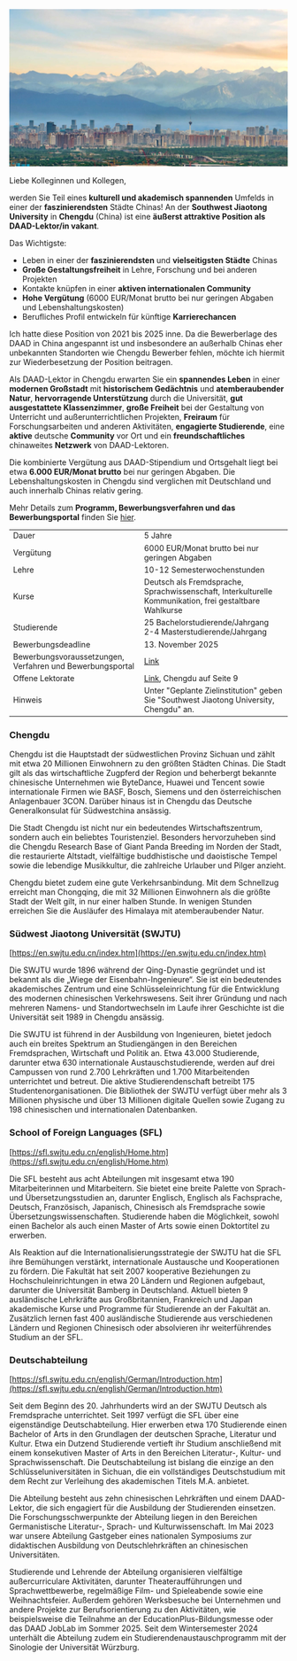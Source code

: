 <img src="image.jpg" />

Liebe Kolleginnen und Kollegen, 

werden Sie Teil eines **kulturell und akademisch spannenden** Umfelds in einer der **faszinierendsten** Städte Chinas! An der **Southwest Jiaotong University** in **Chengdu** (China) ist eine **äußerst attraktive Position als DAAD-Lektor/in vakant**.

Das Wichtigste:

* Leben in einer der **faszinierendsten** und **vielseitigsten Städte** Chinas
* **Große Gestaltungsfreiheit** in Lehre, Forschung und bei anderen Projekten
* Kontakte knüpfen in einer **aktiven internationalen Community**
* **Hohe Vergütung** (6000 EUR/Monat brutto bei nur geringen Abgaben und Lebenshaltungskosten)
* Berufliches Profil entwickeln für künftige **Karrierechancen**

Ich hatte diese Position von 2021 bis 2025 inne. Da die Bewerberlage des DAAD in China angespannt ist und insbesondere an außerhalb Chinas eher unbekannten Standorten wie Chengdu Bewerber fehlen, möchte ich hiermit zur Wiederbesetzung der Position beitragen.

Als DAAD-Lektor in Chengdu erwarten Sie ein **spannendes Leben** in einer **modernen Großstadt** mit **historischem Gedächtnis** und **atemberaubender Natur**, **hervorragende Unterstützung** durch die Universität, **gut ausgestattete Klassenzimmer**, **große Freiheit** bei der Gestaltung von Unterricht und außerunterrichtlichen Projekten, **Freiraum** für Forschungsarbeiten und anderen Aktivitäten, **engagierte Studierende**, eine **aktive** deutsche **Community** vor Ort und ein **freundschaftliches** chinaweites **Netzwerk** von DAAD-Lektoren.

Die kombinierte Vergütung aus DAAD-Stipendium und Ortsgehalt liegt bei etwa **6.000 EUR/Monat brutto** bei nur geringen Abgaben. Die Lebenshaltungskosten in Chengdu sind verglichen mit Deutschland und auch innerhalb Chinas relativ gering.

Mehr Details zum **Programm, Bewerbungsverfahren und das Bewerbungsportal** finden Sie [hier](https://www.daad.de/de/im-ausland-studieren-forschen-lehren/lehren-im-ausland/freie-lektorate-und-dozenturen/detail/daad-lektorenprogramm-202627-fachlektorate/?lr-id=11&lr-position=&lr-country=&lr-page=1&lr-offset=1).

|||
|---|---|
|Dauer|5 Jahre|
|Vergütung|6000 EUR/Monat brutto bei nur geringen Abgaben|
|Lehre|10-12 Semesterwochenstunden|
|Kurse|Deutsch als Fremdsprache, Sprachwissenschaft, Interkulturelle Kommunikation, frei gestaltbare Wahlkurse|
|Studierende|25 Bachelorstudierende/Jahrgang<br>2-4 Masterstudierende/Jahrgang|
|Bewerbungsdeadline|13. November 2025|
|Bewerbungsvoraussetzungen, Verfahren und Bewerbungsportal|[Link](https://www.daad.de/de/im-ausland-studieren-forschen-lehren/lehren-im-ausland/freie-lektorate-und-dozenturen/detail/daad-lektorenprogramm-202627-fachlektorate/?lr-id=11&lr-position=&lr-country=&lr-page=1&lr-offset=1)|
|Offene Lektorate|[Link](https://imp.daad.com/media/daad_de/pdfs_nicht_barrierefrei/im-ausland-studieren-forschen-lehren/regellektorenprogramm_2026_27_stand_30.09._version_2.pdf), Chengdu auf Seite 9|
|Hinweis|Unter "Geplante Zielinstitution" geben Sie "Southwest Jiaotong University, Chengdu" an.|

### Chengdu

Chengdu ist die Hauptstadt der südwestlichen Provinz Sichuan und zählt mit etwa 20 Millionen Einwohnern zu den größten Städten Chinas. Die Stadt gilt als das wirtschaftliche Zugpferd der Region und beherbergt bekannte chinesische Unternehmen wie ByteDance, Huawei und Tencent sowie internationale Firmen wie BASF, Bosch, Siemens und den österreichischen Anlagenbauer 3CON. Darüber hinaus ist in Chengdu das Deutsche Generalkonsulat für Südwestchina ansässig.

Die Stadt Chengdu ist nicht nur ein bedeutendes Wirtschaftszentrum, sondern auch ein beliebtes Touristenziel. Besonders hervorzuheben sind die Chengdu Research Base of Giant Panda Breeding im Norden der Stadt, die restaurierte Altstadt, vielfältige buddhistische und daoistische Tempel sowie die lebendige Musikkultur, die zahlreiche Urlauber und Pilger anzieht.

Chengdu bietet zudem eine gute Verkehrsanbindung. Mit dem Schnellzug erreicht man Chongqing, die mit 32 Millionen Einwohnern als die größte Stadt der Welt gilt, in nur einer halben Stunde. In wenigen Stunden erreichen Sie die Ausläufer des Himalaya mit atemberaubender Natur.

### Südwest Jiaotong Universität (SWJTU)

[https://en.swjtu.edu.cn/index.htm](https://en.swjtu.edu.cn/index.htm)

Die SWJTU wurde 1896 während der Qing-Dynastie gegründet und ist bekannt als die „Wiege der Eisenbahn-Ingenieure“. Sie ist ein bedeutendes akademisches Zentrum und eine Schlüsseleinrichtung für die Entwicklung des modernen chinesischen Verkehrswesens. Seit ihrer Gründung und nach mehreren Namens- und Standortwechseln im Laufe ihrer Geschichte ist die Universität seit 1989 in Chengdu ansässig.

Die SWJTU ist führend in der Ausbildung von Ingenieuren, bietet jedoch auch ein breites Spektrum an Studiengängen in den Bereichen Fremdsprachen, Wirtschaft und Politik an. Etwa 43.000 Studierende, darunter etwa 630 internationale Austauschstudierende, werden auf drei Campussen von rund 2.700 Lehrkräften und 1.700 Mitarbeitenden unterrichtet und betreut. Die aktive Studierendenschaft betreibt 175 Studentenorganisationen. Die Bibliothek der SWJTU verfügt über mehr als 3 Millionen physische und über 13 Millionen digitale Quellen sowie Zugang zu 198 chinesischen und internationalen Datenbanken.

### School of Foreign Languages (SFL)

[https://sfl.swjtu.edu.cn/english/Home.htm](https://sfl.swjtu.edu.cn/english/Home.htm)

Die SFL besteht aus acht Abteilungen mit insgesamt etwa 190 Mitarbeiterinnen und Mitarbeitern. Sie bietet eine breite Palette von Sprach- und Übersetzungsstudien an, darunter Englisch, Englisch als Fachsprache, Deutsch, Französisch, Japanisch, Chinesisch als Fremdsprache sowie Übersetzungswissenschaften. Studierende haben die Möglichkeit, sowohl einen Bachelor als auch einen Master of Arts sowie einen Doktortitel zu erwerben.

Als Reaktion auf die Internationalisierungsstrategie der SWJTU hat die SFL ihre Bemühungen verstärkt, internationale Austausche und Kooperationen zu fördern. Die Fakultät hat seit 2007 kooperative Beziehungen zu Hochschuleinrichtungen in etwa 20 Ländern und Regionen aufgebaut, darunter die Universität Bamberg in Deutschland. Aktuell bieten 9 ausländische Lehrkräfte aus Großbritannien, Frankreich und Japan akademische Kurse und Programme für Studierende an der Fakultät an. Zusätzlich lernen fast 400 ausländische Studierende aus verschiedenen Ländern und Regionen Chinesisch oder absolvieren ihr weiterführendes Studium an der SFL.

### Deutschabteilung

[https://sfl.swjtu.edu.cn/english/German/Introduction.htm](https://sfl.swjtu.edu.cn/english/German/Introduction.htm)

Seit dem Beginn des 20. Jahrhunderts wird an der SWJTU Deutsch als Fremdsprache unterrichtet. Seit 1997 verfügt die SFL über eine eigenständige Deutschabteilung. Hier erwerben etwa 170 Studierende einen Bachelor of Arts in den Grundlagen der deutschen Sprache, Literatur und Kultur. Etwa ein Dutzend Studierende vertieft ihr Studium anschließend mit einem konsekutiven Master of Arts in den Bereichen Literatur-, Kultur- und Sprachwissenschaft. Die Deutschabteilung ist bislang die einzige an den Schlüsseluniversitäten in Sichuan, die ein vollständiges Deutschstudium mit dem Recht zur Verleihung des akademischen Titels M.A. anbietet.

Die Abteilung besteht aus zehn chinesischen Lehrkräften und einem DAAD-Lektor, die sich engagiert für die Ausbildung der Studierenden einsetzen. Die Forschungsschwerpunkte der Abteilung liegen in den Bereichen Germanistische Literatur-, Sprach- und Kulturwissenschaft. Im Mai 2023 war unsere Abteilung Gastgeber eines nationalen Symposiums zur didaktischen Ausbildung von Deutschlehrkräften an chinesischen Universitäten.


Studierende und Lehrende der Abteilung organisieren vielfältige außercurriculare Aktivitäten, darunter Theateraufführungen und Sprachwettbewerbe, regelmäßige Film- und Spieleabende sowie eine Weihnachtsfeier. Außerdem gehören Werksbesuche bei Unternehmen und andere Projekte zur Berufsorientierung zu den Aktivitäten, wie beispielsweise die Teilnahme an der EducationPlus-Bildungsmesse oder das DAAD JobLab im Sommer 2025. Seit dem Wintersemester 2024 unterhält die Abteilung zudem ein Studierendenaustauschprogramm mit der Sinologie der Universität Würzburg.







